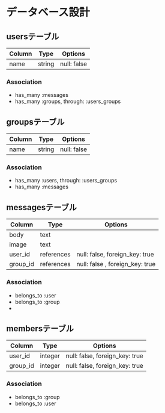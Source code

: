 # データベース設計

## usersテーブル

| Column | Type   | Options     |
| ------ | ------ | ----------- |
| name   | string | null: false |

### Association
- has_many :messages
- has_many :groups, through: :users_groups


## groupsテーブル

| Column | Type   | Options     |
| ------ | ------ | ----------- |
| name   | string | null: false |

### Association
- has_many :users, through: :users_groups
- has_many :messages

## messagesテーブル

| Column     | Type       | Options                         |
| ---------- | ---------- | ------------------------------- |
| body       | text       |                                 |
| image      | text       |                                 |
| user_id    | references | null: false, foreign_key: true  |
| group_id   | references | null: false , foreign_key: true |

### Association
- belongs_to :user
- belongs_to :group
- 

## membersテーブル

| Column   | Type    | Options                        |
| -------- | ------- | ------------------------------ |
| user_id  | integer | null: false, foreign_key: true |
| group_id | integer | null: false, foreign_key: true |

### Association
- belongs_to :group
- belongs_to :user
  